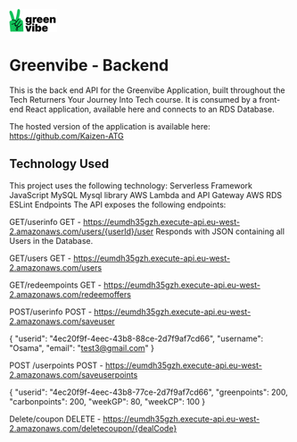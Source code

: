 ![alt text](https://github.com/Kaizen-ATG/gv-common/blob/main/gv-logo.png "Green Vibe Logo")

# Greenvibe - Backend

This is the back end API for the Greenvibe Application, built throughout the Tech Returners Your Journey Into Tech course. It is consumed by a front-end React application, available here and connects to an RDS Database.

The hosted version of the application is available here: https://github.com/Kaizen-ATG 


## Technology Used
This project uses the following technology:
Serverless Framework
JavaScript 
MySQL
Mysql library
AWS Lambda and API Gateway
AWS RDS
ESLint
Endpoints
The API exposes the following endpoints:

GET/userinfo
GET - https://eumdh35gzh.execute-api.eu-west-2.amazonaws.com/users/{userId}/user
Responds with JSON containing all Users in the Database.

GET/users
GET - https://eumdh35gzh.execute-api.eu-west-2.amazonaws.com/users

GET/redeempoints
GET - https://eumdh35gzh.execute-api.eu-west-2.amazonaws.com/redeemoffers

POST/userinfo
POST - https://eumdh35gzh.execute-api.eu-west-2.amazonaws.com/saveuser 

{
    "userid": "4ec20f9f-4eec-43b8-88ce-2d7f9af7cd66",
    "username": "Osama",
    "email": "test3@gmail.com"
}
 
POST /userpoints
POST - https://eumdh35gzh.execute-api.eu-west-2.amazonaws.com/saveuserpoints

{
    "userid": "4ec20f9f-4eec-43b8-77ce-2d7f9af7cd66",
    "greenpoints": 200,
    "carbonpoints": 200,
    "weekGP": 80,
    "weekCP": 100
}


Delete/coupon
DELETE - https://eumdh35gzh.execute-api.eu-west-2.amazonaws.com/deletecoupon/{dealCode}

